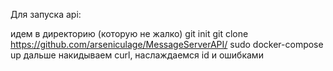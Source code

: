 Для запуска api:

идем в директорию (которую не жалко)
git init
git clone https://github.com/arseniculage/MessageServerAPI/
sudo docker-compose up
дальше накидываем сurl, наслаждаемся id и ошибками
